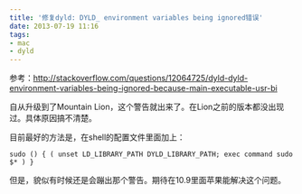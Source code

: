 ```yaml
---
title: '修复dyld: DYLD_ environment variables being ignored错误'
date: 2013-07-19 11:16
tags:
- mac
- dyld
---
```

参考：<http://stackoverflow.com/questions/12064725/dyld-dyld-environment-variables-being-ignored-because-main-executable-usr-bi>

自从升级到了Mountain Lion，这个警告就出来了。在Lion之前的版本都没出现过。具体原因搞不清楚。

目前最好的方法是，在shell的配置文件里面加上：

    sudo () { ( unset LD_LIBRARY_PATH DYLD_LIBRARY_PATH; exec command sudo $* ) }

但是，貌似有时候还是会蹦出那个警告。期待在10.9里面苹果能解决这个问题。